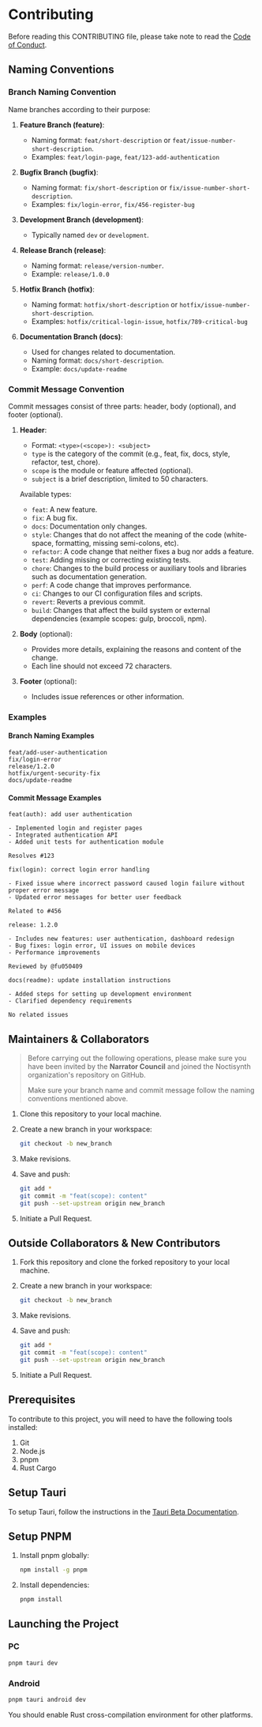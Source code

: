 # Contributing

Before reading this CONTRIBUTING file, please take note to read the [Code of Conduct](CODE_OF_CONDUCT.md).

## Naming Conventions

### Branch Naming Convention

Name branches according to their purpose:

1. **Feature Branch (feature)**:

   - Naming format: `feat/short-description` or `feat/issue-number-short-description`.
   - Examples: `feat/login-page`, `feat/123-add-authentication`

2. **Bugfix Branch (bugfix)**:

   - Naming format: `fix/short-description` or `fix/issue-number-short-description`.
   - Examples: `fix/login-error`, `fix/456-register-bug`

3. **Development Branch (development)**:

   - Typically named `dev` or `development`.

4. **Release Branch (release)**:

   - Naming format: `release/version-number`.
   - Example: `release/1.0.0`

5. **Hotfix Branch (hotfix)**:

   - Naming format: `hotfix/short-description` or `hotfix/issue-number-short-description`.
   - Examples: `hotfix/critical-login-issue`, `hotfix/789-critical-bug`

6. **Documentation Branch (docs)**:
   - Used for changes related to documentation.
   - Naming format: `docs/short-description`.
   - Example: `docs/update-readme`

### Commit Message Convention

Commit messages consist of three parts: header, body (optional), and footer (optional).

1. **Header**:

   - Format: `<type>(<scope>): <subject>`
   - `type` is the category of the commit (e.g., feat, fix, docs, style, refactor, test, chore).
   - `scope` is the module or feature affected (optional).
   - `subject` is a brief description, limited to 50 characters.

   Available types:

   - `feat`: A new feature.
   - `fix`: A bug fix.
   - `docs`: Documentation only changes.
   - `style`: Changes that do not affect the meaning of the code (white-space, formatting, missing semi-colons, etc).
   - `refactor`: A code change that neither fixes a bug nor adds a feature.
   - `test`: Adding missing or correcting existing tests.
   - `chore`: Changes to the build process or auxiliary tools and libraries such as documentation generation.
   - `perf`: A code change that improves performance.
   - `ci`: Changes to our CI configuration files and scripts.
   - `revert`: Reverts a previous commit.
   - `build`: Changes that affect the build system or external dependencies (example scopes: gulp, broccoli, npm).

2. **Body** (optional):

   - Provides more details, explaining the reasons and content of the change.
   - Each line should not exceed 72 characters.

3. **Footer** (optional):
   - Includes issue references or other information.

### Examples

#### Branch Naming Examples

```plaintext
feat/add-user-authentication
fix/login-error
release/1.2.0
hotfix/urgent-security-fix
docs/update-readme
```

#### Commit Message Examples

```plaintext
feat(auth): add user authentication

- Implemented login and register pages
- Integrated authentication API
- Added unit tests for authentication module

Resolves #123
```

```plaintext
fix(login): correct login error handling

- Fixed issue where incorrect password caused login failure without proper error message
- Updated error messages for better user feedback

Related to #456
```

```plaintext
release: 1.2.0

- Includes new features: user authentication, dashboard redesign
- Bug fixes: login error, UI issues on mobile devices
- Performance improvements

Reviewed by @fu050409
```

```plaintext
docs(readme): update installation instructions

- Added steps for setting up development environment
- Clarified dependency requirements

No related issues
```

## Maintainers & Collaborators

> Before carrying out the following operations, please make sure you have been invited by the **Narrator Council** and joined the Noctisynth organization's repository on GitHub.
>
> Make sure your branch name and commit message follow the naming conventions mentioned above.

1. Clone this repository to your local machine.
2. Create a new branch in your workspace:

   ```bash
   git checkout -b new_branch
   ```

3. Make revisions.
4. Save and push:

   ```bash
   git add *
   git commit -m "feat(scope): content"
   git push --set-upstream origin new_branch
   ```

5. Initiate a Pull Request.

## Outside Collaborators & New Contributors

1. Fork this repository and clone the forked repository to your local machine.
2. Create a new branch in your workspace:

   ```bash
   git checkout -b new_branch
   ```

3. Make revisions.
4. Save and push:

   ```bash
   git add *
   git commit -m "feat(scope): content"
   git push --set-upstream origin new_branch
   ```

5. Initiate a Pull Request.

## Prerequisites

To contribute to this project, you will need to have the following tools installed:

1. Git
2. Node.js
3. pnpm
4. Rust Cargo

## Setup Tauri

To setup Tauri, follow the instructions in the [Tauri Beta Documentation](https://v2.tauri.app/start/prerequisites/).

## Setup PNPM

1. Install pnpm globally:

   ```bash
   npm install -g pnpm
   ```

2. Install dependencies:

   ```bash
   pnpm install
   ```

## Launching the Project

### PC

```bash
pnpm tauri dev
```

### Android

```bash
pnpm tauri android dev
```

You should enable Rust cross-compilation environment for other platforms.
